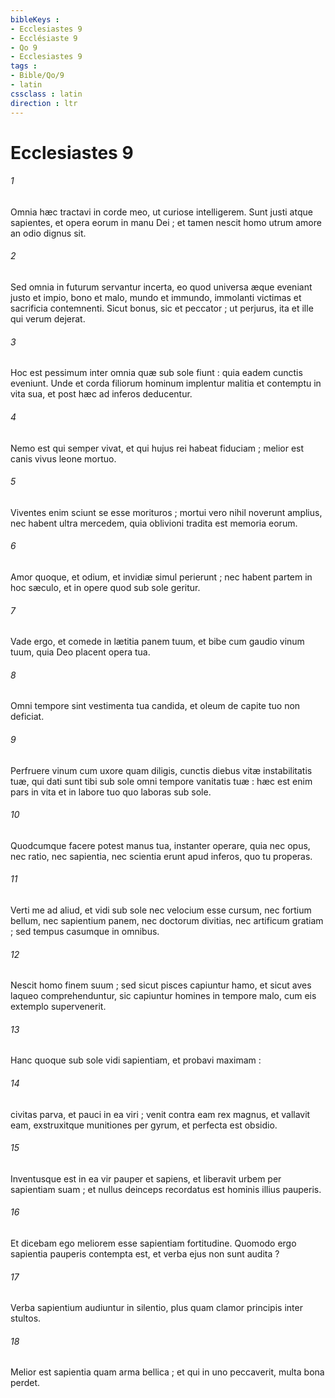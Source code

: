 ```yaml
---
bibleKeys : 
- Ecclesiastes 9
- Ecclésiaste 9
- Qo 9
- Ecclesiastes 9
tags : 
- Bible/Qo/9
- latin
cssclass : latin
direction : ltr
---
```


# Ecclesiastes 9

###### 1
Omnia hæc tractavi in corde meo, ut curiose intelligerem. Sunt justi atque sapientes, et opera eorum in manu Dei ; et tamen nescit homo utrum amore an odio dignus sit.
###### 2
Sed omnia in futurum servantur incerta, eo quod universa æque eveniant justo et impio, bono et malo, mundo et immundo, immolanti victimas et sacrificia contemnenti. Sicut bonus, sic et peccator ; ut perjurus, ita et ille qui verum dejerat.
###### 3
Hoc est pessimum inter omnia quæ sub sole fiunt : quia eadem cunctis eveniunt. Unde et corda filiorum hominum implentur malitia et contemptu in vita sua, et post hæc ad inferos deducentur.
###### 4
Nemo est qui semper vivat, et qui hujus rei habeat fiduciam ; melior est canis vivus leone mortuo.
###### 5
Viventes enim sciunt se esse morituros ; mortui vero nihil noverunt amplius, nec habent ultra mercedem, quia oblivioni tradita est memoria eorum.
###### 6
Amor quoque, et odium, et invidiæ simul perierunt ; nec habent partem in hoc sæculo, et in opere quod sub sole geritur.
###### 7
Vade ergo, et comede in lætitia panem tuum, et bibe cum gaudio vinum tuum, quia Deo placent opera tua.
###### 8
Omni tempore sint vestimenta tua candida, et oleum de capite tuo non deficiat.
###### 9
Perfruere vinum cum uxore quam diligis, cunctis diebus vitæ instabilitatis tuæ, qui dati sunt tibi sub sole omni tempore vanitatis tuæ : hæc est enim pars in vita et in labore tuo quo laboras sub sole.
###### 10
Quodcumque facere potest manus tua, instanter operare, quia nec opus, nec ratio, nec sapientia, nec scientia erunt apud inferos, quo tu properas.
###### 11
Verti me ad aliud, et vidi sub sole nec velocium esse cursum, nec fortium bellum, nec sapientium panem, nec doctorum divitias, nec artificum gratiam ; sed tempus casumque in omnibus.
###### 12
Nescit homo finem suum ; sed sicut pisces capiuntur hamo, et sicut aves laqueo comprehenduntur, sic capiuntur homines in tempore malo, cum eis extemplo supervenerit.
###### 13
Hanc quoque sub sole vidi sapientiam, et probavi maximam :
###### 14
civitas parva, et pauci in ea viri ; venit contra eam rex magnus, et vallavit eam, exstruxitque munitiones per gyrum, et perfecta est obsidio.
###### 15
Inventusque est in ea vir pauper et sapiens, et liberavit urbem per sapientiam suam ; et nullus deinceps recordatus est hominis illius pauperis.
###### 16
Et dicebam ego meliorem esse sapientiam fortitudine. Quomodo ergo sapientia pauperis contempta est, et verba ejus non sunt audita ?
###### 17
Verba sapientium audiuntur in silentio, plus quam clamor principis inter stultos.
###### 18
Melior est sapientia quam arma bellica ; et qui in uno peccaverit, multa bona perdet.
